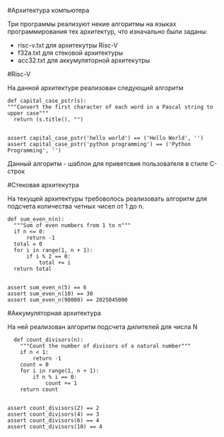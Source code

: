 #Архитектура компьютера

Три программы реализуют некие алгоритмы на языках программирования тех архитектур, что изначально были заданы:
  - risc-v.txt для архитекутры Risc-V
  - f32a.txt  для стековой архитектуры
  - acc32.txt для аккумуляторной архитекутры

#Risc-V

На данной архитектуре реализован следующий алгоритм

    def capital_case_pstr(s):
    """Convert the first character of each word in a Pascal string to upper case"""
      return (s.title(), "")
    
    
    assert capital_case_pstr('hello world') == ('Hello World', '')
    assert capital_case_pstr('python programming') == ('Python Programming', '')

Данный алгоритм - шаблон для приветсвия пользователя в стиле C-строк

#Стековая архитекутра

На текущей архитектуры требоволось реализовать алгоритм для подсчета количества четных чисел от 1 до n.

    def sum_even_n(n):
      """Sum of even numbers from 1 to n"""
      if n <= 0:
          return -1
      total = 0
      for i in range(1, n + 1):
          if i % 2 == 0:
              total += i
      return total


    assert sum_even_n(5) == 6
    assert sum_even_n(10) == 30
    assert sum_even_n(90000) == 2025045000


#Аккумуляторная архитектура

На ней реализован алгоритм подсчета дилителей для числа N

      def count_divisors(n):
        """Count the number of divisors of a natural number"""
        if n < 1:
            return -1
        count = 0
        for i in range(1, n + 1):
            if n % i == 0:
                count += 1
        return count


    assert count_divisors(2) == 2
    assert count_divisors(4) == 3
    assert count_divisors(6) == 4
    assert count_divisors(10) == 4
